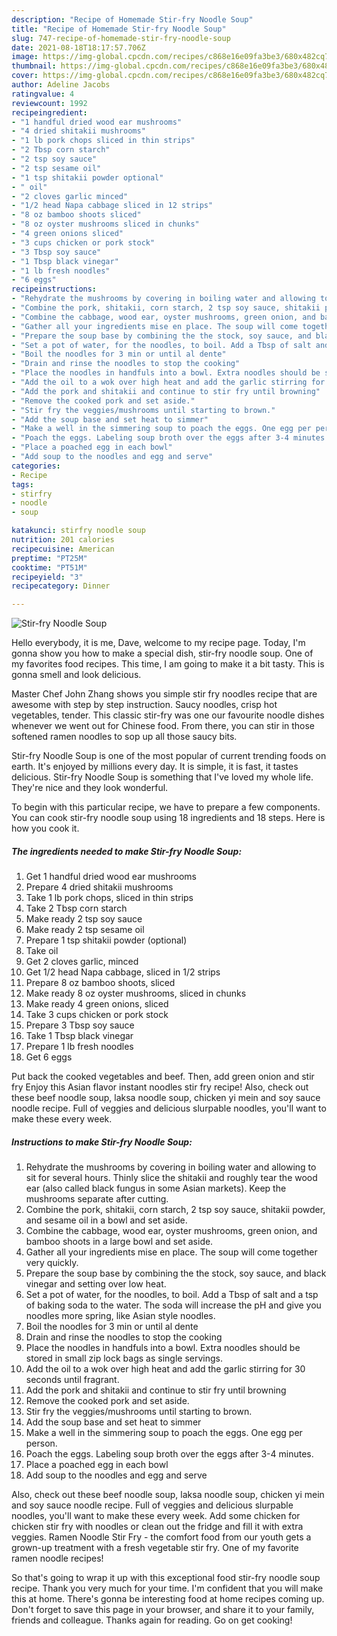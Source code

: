 ```yaml
---
description: "Recipe of Homemade Stir-fry Noodle Soup"
title: "Recipe of Homemade Stir-fry Noodle Soup"
slug: 747-recipe-of-homemade-stir-fry-noodle-soup
date: 2021-08-18T18:17:57.706Z
image: https://img-global.cpcdn.com/recipes/c868e16e09fa3be3/680x482cq70/stir-fry-noodle-soup-recipe-main-photo.jpg
thumbnail: https://img-global.cpcdn.com/recipes/c868e16e09fa3be3/680x482cq70/stir-fry-noodle-soup-recipe-main-photo.jpg
cover: https://img-global.cpcdn.com/recipes/c868e16e09fa3be3/680x482cq70/stir-fry-noodle-soup-recipe-main-photo.jpg
author: Adeline Jacobs
ratingvalue: 4
reviewcount: 1992
recipeingredient:
- "1 handful dried wood ear mushrooms"
- "4 dried shitakii mushrooms"
- "1 lb pork chops sliced in thin strips"
- "2 Tbsp corn starch"
- "2 tsp soy sauce"
- "2 tsp sesame oil"
- "1 tsp shitakii powder optional"
- " oil"
- "2 cloves garlic minced"
- "1/2 head Napa cabbage sliced in 12 strips"
- "8 oz bamboo shoots sliced"
- "8 oz oyster mushrooms sliced in chunks"
- "4 green onions sliced"
- "3 cups chicken or pork stock"
- "3 Tbsp soy sauce"
- "1 Tbsp black vinegar"
- "1 lb fresh noodles"
- "6 eggs"
recipeinstructions:
- "Rehydrate the mushrooms by covering in boiling water and allowing to sit for several hours. Thinly slice the shitakii and roughly tear the wood ear (also called black fungus in some Asian markets). Keep the mushrooms separate after cutting."
- "Combine the pork, shitakii, corn starch, 2 tsp soy sauce, shitakii powder, and sesame oil in a bowl and set aside."
- "Combine the cabbage, wood ear, oyster mushrooms, green onion, and bamboo shoots in a large bowl and set aside."
- "Gather all your ingredients mise en place. The soup will come together very quickly."
- "Prepare the soup base by combining the the stock, soy sauce, and black vinegar and setting over low heat."
- "Set a pot of water, for the noodles, to boil. Add a Tbsp of salt and a tsp of baking soda to the water. The soda will increase the pH and give you noodles more spring, like Asian style noodles."
- "Boil the noodles for 3 min or until al dente"
- "Drain and rinse the noodles to stop the cooking"
- "Place the noodles in handfuls into a bowl. Extra noodles should be stored in small zip lock bags as single servings."
- "Add the oil to a wok over high heat and add the garlic stirring for 30 seconds until fragrant."
- "Add the pork and shitakii and continue to stir fry until browning"
- "Remove the cooked pork and set aside."
- "Stir fry the veggies/mushrooms until starting to brown."
- "Add the soup base and set heat to simmer"
- "Make a well in the simmering soup to poach the eggs. One egg per person."
- "Poach the eggs. Labeling soup broth over the eggs after 3-4 minutes."
- "Place a poached egg in each bowl"
- "Add soup to the noodles and egg and serve"
categories:
- Recipe
tags:
- stirfry
- noodle
- soup

katakunci: stirfry noodle soup 
nutrition: 201 calories
recipecuisine: American
preptime: "PT25M"
cooktime: "PT51M"
recipeyield: "3"
recipecategory: Dinner

---
```



![Stir-fry Noodle Soup](https://img-global.cpcdn.com/recipes/c868e16e09fa3be3/680x482cq70/stir-fry-noodle-soup-recipe-main-photo.jpg)

Hello everybody, it is me, Dave, welcome to my recipe page. Today, I'm gonna show you how to make a special dish, stir-fry noodle soup. One of my favorites food recipes. This time, I am going to make it a bit tasty. This is gonna smell and look delicious.

Master Chef John Zhang shows you simple stir fry noodles recipe that are awesome with step by step instruction. Saucy noodles, crisp hot vegetables, tender. This classic stir-fry was one our favourite noodle dishes whenever we went out for Chinese food. From there, you can stir in those softened ramen noodles to sop up all those saucy bits.

Stir-fry Noodle Soup is one of the most popular of current trending foods on earth. It's enjoyed by millions every day. It is simple, it is fast, it tastes delicious. Stir-fry Noodle Soup is something that I've loved my whole life. They're nice and they look wonderful.


To begin with this particular recipe, we have to prepare a few components. You can cook stir-fry noodle soup using 18 ingredients and 18 steps. Here is how you cook it.

<!--inarticleads1-->

##### The ingredients needed to make Stir-fry Noodle Soup:

1. Get 1 handful dried wood ear mushrooms
1. Prepare 4 dried shitakii mushrooms
1. Take 1 lb pork chops, sliced in thin strips
1. Take 2 Tbsp corn starch
1. Make ready 2 tsp soy sauce
1. Make ready 2 tsp sesame oil
1. Prepare 1 tsp shitakii powder (optional)
1. Take  oil
1. Get 2 cloves garlic, minced
1. Get 1/2 head Napa cabbage, sliced in 1/2 strips
1. Prepare 8 oz bamboo shoots, sliced
1. Make ready 8 oz oyster mushrooms, sliced in chunks
1. Make ready 4 green onions, sliced
1. Take 3 cups chicken or pork stock
1. Prepare 3 Tbsp soy sauce
1. Take 1 Tbsp black vinegar
1. Prepare 1 lb fresh noodles
1. Get 6 eggs


Put back the cooked vegetables and beef. Then, add green onion and stir fry Enjoy this Asian flavor instant noodles stir fry recipe! Also, check out these beef noodle soup, laksa noodle soup, chicken yi mein and soy sauce noodle recipe. Full of veggies and delicious slurpable noodles, you&#39;ll want to make these every week. 

<!--inarticleads2-->

##### Instructions to make Stir-fry Noodle Soup:

1. Rehydrate the mushrooms by covering in boiling water and allowing to sit for several hours. Thinly slice the shitakii and roughly tear the wood ear (also called black fungus in some Asian markets). Keep the mushrooms separate after cutting.
1. Combine the pork, shitakii, corn starch, 2 tsp soy sauce, shitakii powder, and sesame oil in a bowl and set aside.
1. Combine the cabbage, wood ear, oyster mushrooms, green onion, and bamboo shoots in a large bowl and set aside.
1. Gather all your ingredients mise en place. The soup will come together very quickly.
1. Prepare the soup base by combining the the stock, soy sauce, and black vinegar and setting over low heat.
1. Set a pot of water, for the noodles, to boil. Add a Tbsp of salt and a tsp of baking soda to the water. The soda will increase the pH and give you noodles more spring, like Asian style noodles.
1. Boil the noodles for 3 min or until al dente
1. Drain and rinse the noodles to stop the cooking
1. Place the noodles in handfuls into a bowl. Extra noodles should be stored in small zip lock bags as single servings.
1. Add the oil to a wok over high heat and add the garlic stirring for 30 seconds until fragrant.
1. Add the pork and shitakii and continue to stir fry until browning
1. Remove the cooked pork and set aside.
1. Stir fry the veggies/mushrooms until starting to brown.
1. Add the soup base and set heat to simmer
1. Make a well in the simmering soup to poach the eggs. One egg per person.
1. Poach the eggs. Labeling soup broth over the eggs after 3-4 minutes.
1. Place a poached egg in each bowl
1. Add soup to the noodles and egg and serve


Also, check out these beef noodle soup, laksa noodle soup, chicken yi mein and soy sauce noodle recipe. Full of veggies and delicious slurpable noodles, you&#39;ll want to make these every week. Add some chicken for chicken stir fry with noodles or clean out the fridge and fill it with extra veggies. Ramen Noodle Stir Fry - the comfort food from our youth gets a grown-up treatment with a fresh vegetable stir fry. One of my favorite ramen noodle recipes! 

So that's going to wrap it up with this exceptional food stir-fry noodle soup recipe. Thank you very much for your time. I'm confident that you will make this at home. There's gonna be interesting food at home recipes coming up. Don't forget to save this page in your browser, and share it to your family, friends and colleague. Thanks again for reading. Go on get cooking!
